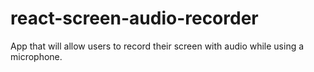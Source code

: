 # react-screen-audio-recorder
App that will allow users to record their screen with audio while using a microphone.

